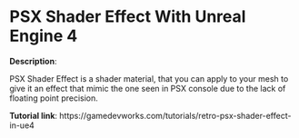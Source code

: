 # PSX Shader Effect With Unreal Engine 4

<b>Description</b>:
<p>
PSX Shader Effect is a shader material, that you can apply to your mesh to give it an effect that mimic the one seen in PSX console due to the lack of floating point precision.
</p>
<b>Tutorial link</b>:
https://gamedevworks.com/tutorials/retro-psx-shader-effect-in-ue4
